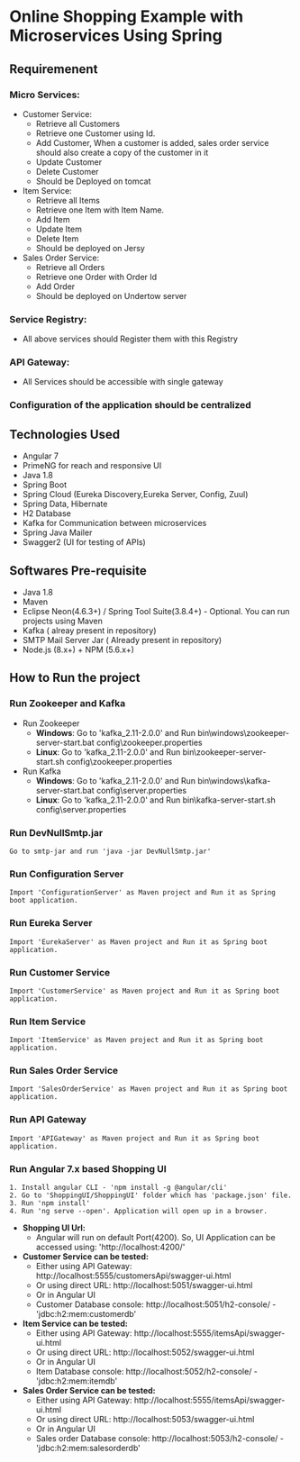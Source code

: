 # Online Shopping Example with Microservices Using Spring

## Requiremenent
  ### Micro Services:
  - Customer Service:
    - Retrieve all Customers
    - Retrieve one Customer using Id.
    - Add Customer, When a customer is added, sales order service should also create a copy of the customer in it
    - Update Customer
    - Delete Customer
    - Should be Deployed on tomcat
  - Item Service:
    - Retrieve all Items
    - Retrieve one Item with Item Name.
    - Add Item
    - Update Item
    - Delete Item
    - Should be deployed on Jersy
  - Sales Order Service:
    - Retrieve all Orders
    - Retrieve one Order with Order Id
    - Add Order
    - Should be deployed on Undertow server
### Service Registry:
  - All above services should Register them with this Registry
### API Gateway:
  - All Services should be accessible with single gateway
### Configuration of the application should be centralized

## Technologies Used
  - Angular 7
  - PrimeNG for reach and responsive UI
  - Java 1.8
  - Spring Boot
  - Spring Cloud (Eureka Discovery,Eureka Server, Config, Zuul)
  - Spring Data, Hibernate
  - H2 Database
  - Kafka for Communication between microservices
  - Spring Java Mailer
  - Swagger2 (UI for testing of APIs)  

## Softwares Pre-requisite
  - Java 1.8
  - Maven 
  - Eclipse Neon(4.6.3+) / Spring Tool Suite(3.8.4+) - Optional. You can run projects using Maven
  - Kafka ( alreay present in repository)
  - SMTP Mail Server Jar ( Already present in repository)
  - Node.js (8.x+) + NPM (5.6.x+)

## How to Run the project
  ### Run Zookeeper and Kafka
  - Run Zookeeper
    - **Windows**: Go to 'kafka_2.11-2.0.0' and Run bin\windows\zookeeper-server-start.bat config\zookeeper.properties
    - **Linux**: Go to 'kafka_2.11-2.0.0' and Run bin\zookeeper-server-start.sh config\zookeeper.properties
  - Run Kafka
    - **Windows**: Go to 'kafka_2.11-2.0.0' and Run bin\windows\kafka-server-start.bat config\server.properties
    - **Linux**: Go to 'kafka_2.11-2.0.0' and Run bin\kafka-server-start.sh config\server.properties
  ### Run DevNullSmtp.jar
    Go to smtp-jar and run 'java -jar DevNullSmtp.jar'
  ### Run Configuration Server
    Import 'ConfigurationServer' as Maven project and Run it as Spring boot application.
  ### Run Eureka Server
    Import 'EurekaServer' as Maven project and Run it as Spring boot application.
  ### Run Customer Service
    Import 'CustomerService' as Maven project and Run it as Spring boot application.
  ### Run Item Service
    Import 'ItemService' as Maven project and Run it as Spring boot application.
  ### Run Sales Order Service
    Import 'SalesOrderService' as Maven project and Run it as Spring boot application.
  ### Run API Gateway
    Import 'APIGateway' as Maven project and Run it as Spring boot application.
  ### Run Angular 7.x based Shopping UI
    1. Install angular CLI - 'npm install -g @angular/cli'
    2. Go to 'ShoppingUI/ShoppingUI' folder which has 'package.json' file. 
    3. Run 'npm install'
    4. Run 'ng serve --open'. Application will open up in a browser.

- **Shopping UI Url:**
  - Angular will run on default Port(4200). So, UI Application can be accessed using: 'http://localhost:4200/'
- **Customer Service can be tested:**
    - Either using API Gateway: http://localhost:5555/customersApi/swagger-ui.html
    - Or using direct URL: http://localhost:5051/swagger-ui.html
	- Or in Angular UI
	- Customer Database console: http://localhost:5051/h2-console/ - 'jdbc:h2:mem:customerdb'
- **Item Service can be tested:**
    - Either using API Gateway: http://localhost:5555/itemsApi/swagger-ui.html
    - Or using direct URL: http://localhost:5052/swagger-ui.html
	- Or in Angular UI
	- Item Database console: http://localhost:5052/h2-console/ - 'jdbc:h2:mem:itemdb'
- **Sales Order Service can be tested:**
    - Either using API Gateway: http://localhost:5555/itemsApi/swagger-ui.html
    - Or using direct URL: http://localhost:5053/swagger-ui.html
	- Or in Angular UI
	- Sales order Database console: http://localhost:5053/h2-console/ - 'jdbc:h2:mem:salesorderdb'
